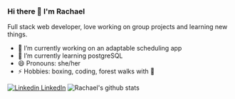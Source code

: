 ### Hi there 👋 I'm Rachael

Full stack web developer, love working on group projects and learning new things.

- 🔭 I’m currently working on an adaptable scheduling app 
- 🌱 I’m currently learning postgreSQL
- 😄 Pronouns: she/her
- ⚡ Hobbies: boxing, coding, forest walks with 🐶

[![Linkedin](https://i.stack.imgur.com/gVE0j.png) LinkedIn](https://www.linkedin.com/in/rachael-k) 
![Rachael's github stats](https://github-readme-stats.vercel.app/api?username=rmk-creative&show_icons=true&theme=dark)


